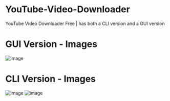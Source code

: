 # YouTube-Video-Downloader
YouTube Video Downloader Free | has both a CLI version and a GUI version

# GUI Version - Images

![image](https://user-images.githubusercontent.com/36286877/131883726-fe93ce07-c299-4136-a888-fb4bbdc270fe.png)



# CLI Version - Images

![image](https://user-images.githubusercontent.com/36286877/131883460-30cedd7c-55c5-4352-86a6-a16a5344c43c.png)
![image](https://user-images.githubusercontent.com/36286877/131883502-924b06d8-e13a-4171-a14f-d7cfff5a827e.png)
